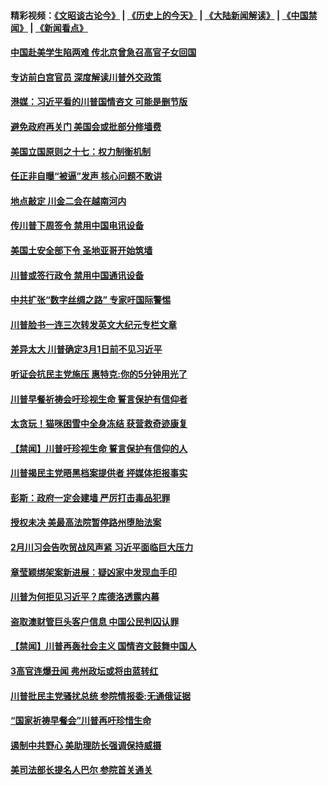 #### 精彩视频：[《文昭谈古论今》](http://45.32.25.56/wenzhao) | [《历史上的今天》](http://45.32.25.56/today-in-history) | [《大陆新闻解读》](http://45.32.25.56/ntdtv-comedy) | [《中国禁闻》](http://45.32.25.56/ntdtv-news) | [《新闻看点》](http://45.32.25.56/news-insight) 

 #### [中国赴美学生陷两难 传北京曾急召高官子女回国](../pages/prog203/a102508606.md?t=02101044) 

#### [专访前白宫官员 深度解读川普外交政策](../pages/prog203/a102508562.md?t=02101044) 

#### [港媒：习近平看的川普国情咨文 可能是删节版](../pages/prog203/a102508439.md?t=02101044) 

#### [避免政府再关门 美国会或批部分修墙费](../pages/prog203/a102508354.md?t=02101044) 

#### [美国立国原则之十七：权力制衡机制](../pages/prog203/a102508088.md?t=02101044) 

#### [任正非自曝“被逼”发声  核心问题不敢讲](../pages/prog203/a102507948.md?t=02101044) 

#### [地点敲定 川金二会在越南河内](../pages/prog203/a102507941.md?t=02101044) 

#### [传川普下周签令 禁用中国电讯设备](../pages/prog203/a102507868.md?t=02101044) 

#### [美国土安全部下令 圣地亚哥开始筑墙](../pages/prog203/a102507861.md?t=02101044) 

#### [川普或签行政令 禁用中国通讯设备](../pages/prog203/a102507770.md?t=02101044) 

#### [中共扩张“数字丝绸之路” 专家吁国际警惕](../pages/prog203/a102507785.md?t=02101044) 

#### [川普脸书一连三次转发英文大纪元专栏文章](../pages/prog203/a102507765.md?t=02101044) 

#### [差异太大 川普确定3月1日前不见习近平](../pages/prog203/a102507743.md?t=02101044) 

#### [听证会抗民主党施压 惠特克:你的5分钟用光了](../pages/prog203/a102507688.md?t=02101044) 

#### [川普早餐祈祷会吁珍视生命 誓言保护有信仰者](../pages/prog203/a102507681.md?t=02101044) 

#### [太贪玩！猫咪困雪中全身冻结 获营救奇迹康复](../pages/prog203/a102507647.md?t=02101044) 

#### [【禁闻】川普吁珍视生命 誓言保护有信仰的人](../pages/prog203/a102507701.md?t=02101044) 

#### [川普揭民主党晤黑档案提供者 抨媒体拒报事实](../pages/prog203/a102507602.md?t=02101044) 

#### [彭斯：政府一定会建墙 严厉打击毒品犯罪](../pages/prog203/a102507554.md?t=02101044) 

#### [授权未决 美最高法院暂停路州堕胎法案](../pages/prog203/a102507547.md?t=02101044) 

#### [2月川习会告吹贸战风声紧 习近平面临巨大压力](../pages/prog203/a102507521.md?t=02101044) 

#### [章莹颖绑架案新进展︰疑凶家中发现血手印](../pages/prog203/a102507282.md?t=02101044) 

#### [川普为何拒见习近平？库德洛透露内幕](../pages/prog203/a102507187.md?t=02101044) 

#### [盗取澳财管巨头客户信息 中国公民判囚认罪](../pages/prog203/a102507084.md?t=02101044) 

#### [【禁闻】川普再轰社会主义 国情咨文鼓舞中国人](../pages/prog203/a102507077.md?t=02101044) 

#### [3高官连爆丑闻 弗州政坛或将由蓝转红](../pages/prog203/a102506962.md?t=02101044) 

#### [川普批民主党骚扰总统 参院情报委:无通俄证据](../pages/prog203/a102507035.md?t=02101044) 

#### [“国家祈祷早餐会”川普再吁珍惜生命](../pages/prog203/a102507041.md?t=02101044) 

#### [遏制中共野心 美助理防长强调保持威摄](../pages/prog203/a102507015.md?t=02101044) 

#### [美司法部长提名人巴尔 参院首关通关](../pages/prog203/a102506997.md?t=02101044) 

